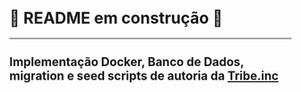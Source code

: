 # 🚧 README em construção 🚧

---

## Implementação Docker, Banco de Dados, migration e seed scripts de autoria da [Tribe.inc](https://www.betrybe.com/)